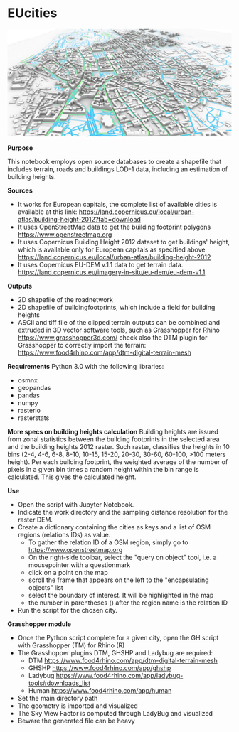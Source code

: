 # EUcities
<img src="files/View.jpeg">

**Purpose**

This notebook employs open source databases to create a shapefile that includes terrain, roads and buildings LOD-1 data, including an estimation of building heights.

**Sources**
* It works for European capitals, the complete list of available cities is available at this link:
https://land.copernicus.eu/local/urban-atlas/building-height-2012?tab=download
* It uses OpenStreetMap data to get the building footprint polygons https://www.openstreetmap.org
* It uses Copernicus Building Height 2012 dataset to get buildings' height, which is available only for European capitals as specified above https://land.copernicus.eu/local/urban-atlas/building-height-2012
* It uses Copernicus EU-DEM v.1.1 data to get terrain data. https://land.copernicus.eu/imagery-in-situ/eu-dem/eu-dem-v1.1

**Outputs**
* 2D shapefile of the roadnetwork
* 2D shapefile of buildingfootprints, which include a field for building heights
* ASCII and tiff file of the clipped terrain
outputs can be combined and extruded in 3D vector software tools, such as Grasshopper for Rhino https://www.grasshopper3d.com/
check also the DTM plugin for Grasshopper to correctly import the terrain:
https://www.food4rhino.com/app/dtm-digital-terrain-mesh

**Requirements**
Python 3.0 with the following libraries:
* osmnx
* geopandas
* pandas
* numpy
* rasterio
* rasterstats

**More specs on building heights calculation**
Building heights are issued from zonal statistics between the building footprints in the selected area and the building heights 2012 raster. Such raster, classifies the heights in 10 bins (2-4, 4-6, 6-8, 8-10, 10-15, 15-20, 20-30, 30-60, 60-100, >100 meters height). Per each building footprint, the weighted average of the number of pixels in a given bin times a random height within the bin range is calculated. This gives the calculated height.

**Use**
* Open the script with Jupyter Notebook. 
* Indicate the work directory and the sampling distance resolution for the raster DEM.
* Create a dictionary containing the cities as keys and a list of OSM regions (relations IDs) as value. 
    * To gather the relation ID of a OSM region, simply go to https://www.openstreetmap.org
    * On the right-side toolbar, select the "query on object" tool, i.e. a mousepointer with a questionmark
    * click on a point on the map
    * scroll the frame that appears on the left to the "encapsulating objects" list
    * select the boundary of interest. It will be highlighted in the map
    * the number in parentheses () after the region name is the relation ID
* Run the script for the chosen city.

**Grasshopper module**
* Once the Python script complete for a given city, open the GH script with Grasshopper (TM) for Rhino (R)
* The Grasshopper plugins DTM, GHSHP and Ladybug are required:
   * DTM https://www.food4rhino.com/app/dtm-digital-terrain-mesh
   * GHSHP https://www.food4rhino.com/app/ghshp
   * Ladybug https://www.food4rhino.com/app/ladybug-tools#downloads_list
   * Human https://www.food4rhino.com/app/human
* Set the main directory path
* The geometry is imported and visualized
* The Sky View Factor is computed through LadyBug and visualized
* Beware the generated file can be heavy
